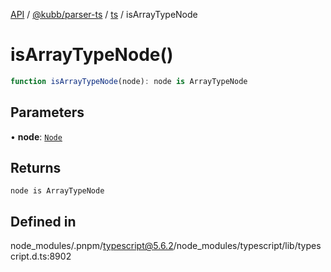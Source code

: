[API](../../../../../packages.md) / [@kubb/parser-ts](../../../index.md) / [ts](../index.md) / isArrayTypeNode

# isArrayTypeNode()

```ts
function isArrayTypeNode(node): node is ArrayTypeNode
```

## Parameters

• **node**: [`Node`](../interfaces/Node.md)

## Returns

`node is ArrayTypeNode`

## Defined in

node\_modules/.pnpm/typescript@5.6.2/node\_modules/typescript/lib/typescript.d.ts:8902
